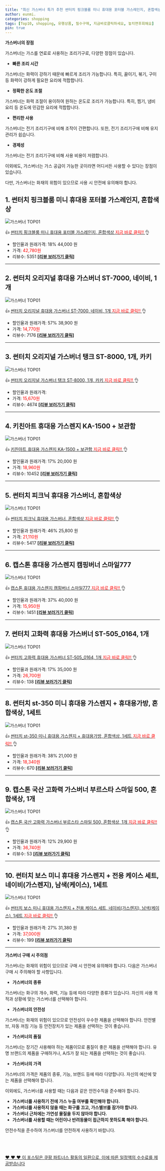 ```yaml
---
title: "최신 가스버너 특가 추천 썬터치 핑크블룸 미니 휴대용 포터블 가스레인지, 혼합색상 비교 장점"
author: eunmi.
categories: shopping
tags: [Top10, shopping, 유행상품, 필수구매, 지금바로클릭하세요, 놓치면후회해요]
pin: true
---
```

**가스버너의 장점**

가스버너는 가스를 연료로 사용하는 조리기구로, 다양한 장점이 있습니다.

* **빠른 조리 시간**

가스버너는 화력이 강하기 때문에 빠르게 조리가 가능합니다. 특히, 끓이기, 볶기, 구이 등 화력이 강하게 필요한 요리에 적합합니다.

* **정확한 온도 조절**

가스버너는 화력 조절이 용이하여 원하는 온도로 조리가 가능합니다. 특히, 찜기, 냄비 요리 등 온도에 민감한 요리에 적합합니다.

* **편리한 사용**

가스버너는 전기 조리기구에 비해 조작이 간편합니다. 또한, 전기 조리기구에 비해 유지 관리가 쉽습니다.

* **경제성**

가스버너는 전기 조리기구에 비해 사용 비용이 저렴합니다.

이외에도, 가스버너는 가스 공급이 가능한 곳이라면 어디서든 사용할 수 있다는 장점이 있습니다.

다만, 가스버너는 화재의 위험이 있으므로 사용 시 안전에 유의해야 합니다.

   

## 1. 썬터치 핑크블룸 미니 휴대용 포터블 가스레인지, 혼합색상

![가스버너 TOP01](https://thumbnail9.coupangcdn.com/thumbnails/remote/230x230ex/image/retail/images/2023/02/13/17/2/12e42a13-9b76-4394-b16f-3cc60f711a31.jpg)


👍 [썬터치 핑크블룸 미니 휴대용 포터블 가스레인지, 혼합색상 <font color=red> 지금 바로 클릭!! </font> ](https://link.coupang.com/re/AFFSDP?lptag=AF3617701&subid=GithubCoopas&pageKey=7134130421&traceid=V0-153&itemId=17896304587&vendorItemId=85059174719) 👌 


- 할인율과 원래가격: 18%  44,000   원
- 가격: <span style='color:red'>42,780원</span>
- 리뷰수: 5351  [**[리뷰 보러가기 클릭]**](https://link.coupang.com/re/AFFSDP?lptag=AF3617701&subid=GithubCoopas&pageKey=7134130421&traceid=V0-153&itemId=17896304587&vendorItemId=85059174719)

---


   

## 2. 썬터치 오리지널 휴대용 가스버너 ST-7000, 네이비, 1개

![가스버너 TOP01](https://thumbnail10.coupangcdn.com/thumbnails/remote/230x230ex/image/retail/images/2022/11/17/10/5/5dbe2915-577c-40f8-9837-f4d9daa692a4.jpg)


👍 [썬터치 오리지널 휴대용 가스버너 ST-7000, 네이비, 1개 <font color=red> 지금 바로 클릭!! </font> ](https://link.coupang.com/re/AFFSDP?lptag=AF3617701&subid=GithubCoopas&pageKey=6927387516&traceid=V0-153&itemId=16750899124&vendorItemId=83932522758) 👌 


- 할인율과 원래가격: 57%  38,900   원
- 가격: <span style='color:red'>14,770원</span>
- 리뷰수: 7176  [**[리뷰 보러가기 클릭]**](https://link.coupang.com/re/AFFSDP?lptag=AF3617701&subid=GithubCoopas&pageKey=6927387516&traceid=V0-153&itemId=16750899124&vendorItemId=83932522758)

---


   

## 3. 썬터치 오리지널 가스버너 탱크 ST-8000, 1개, 카키

![가스버너 TOP01](https://thumbnail10.coupangcdn.com/thumbnails/remote/230x230ex/image/retail/images/2022/11/16/17/3/fa90a40f-a909-4de0-829f-1a50375b3adc.jpg)


👍 [썬터치 오리지널 가스버너 탱크 ST-8000, 1개, 카키 <font color=red> 지금 바로 클릭!! </font> ](https://link.coupang.com/re/AFFSDP?lptag=AF3617701&subid=GithubCoopas&pageKey=6925620004&traceid=V0-153&itemId=16740053934&vendorItemId=83922036320) 👌 


- 할인율과 원래가격: 
- 가격: <span style='color:red'>15,670원</span>
- 리뷰수: 4674  [**[리뷰 보러가기 클릭]**](https://link.coupang.com/re/AFFSDP?lptag=AF3617701&subid=GithubCoopas&pageKey=6925620004&traceid=V0-153&itemId=16740053934&vendorItemId=83922036320)

---


   

## 4. 키친아트 휴대용 가스렌지 KA-1500 + 보관함

![가스버너 TOP01](https://thumbnail9.coupangcdn.com/thumbnails/remote/230x230ex/image/retail/images/2976058042997526-661efd5c-b987-4157-9bd3-1b0748cd52e3.jpg)


👍 [키친아트 휴대용 가스렌지 KA-1500 + 보관함 <font color=red> 지금 바로 클릭!! </font> ](https://link.coupang.com/re/AFFSDP?lptag=AF3617701&subid=GithubCoopas&pageKey=125626&traceid=V0-153&itemId=232039&vendorItemId=3146223794) 👌 


- 할인율과 원래가격: 17%  20,000   원
- 가격: <span style='color:red'>18,960원</span>
- 리뷰수: 10452  [**[리뷰 보러가기 클릭]**](https://link.coupang.com/re/AFFSDP?lptag=AF3617701&subid=GithubCoopas&pageKey=125626&traceid=V0-153&itemId=232039&vendorItemId=3146223794)

---


   

## 5. 썬터치 피크닉 휴대용 가스버너, 혼합색상

![가스버너 TOP01](https://thumbnail8.coupangcdn.com/thumbnails/remote/230x230ex/image/rs_quotation_api/k8gwcepw/9985ba5116ac421d85a205a9b4e7b376.jpg)


👍 [썬터치 피크닉 휴대용 가스버너, 혼합색상 <font color=red> 지금 바로 클릭!! </font> ](https://link.coupang.com/re/AFFSDP?lptag=AF3617701&subid=GithubCoopas&pageKey=7134129926&traceid=V0-153&itemId=17896302850&vendorItemId=85059172867) 👌 


- 할인율과 원래가격: 46%  25,800   원
- 가격: <span style='color:red'>21,110원</span>
- 리뷰수: 5417  [**[리뷰 보러가기 클릭]**](https://link.coupang.com/re/AFFSDP?lptag=AF3617701&subid=GithubCoopas&pageKey=7134129926&traceid=V0-153&itemId=17896302850&vendorItemId=85059172867)

---


   

## 6. 캡스톤 휴대용 가스렌지 캠핑버너 스마일777

![가스버너 TOP01](https://thumbnail8.coupangcdn.com/thumbnails/remote/230x230ex/image/vendor_inventory/9870/8e6f674dd5c52ddde687bf9d6eb453c7ab6f1992e445e0211e1941606018.jpg)


👍 [캡스톤 휴대용 가스렌지 캠핑버너 스마일777 <font color=red> 지금 바로 클릭!! </font> ](https://link.coupang.com/re/AFFSDP?lptag=AF3617701&subid=GithubCoopas&pageKey=7530773602&traceid=V0-153&itemId=19772473695&vendorItemId=83457776205) 👌 


- 할인율과 원래가격: 37%  40,000   원
- 가격: <span style='color:red'>15,950원</span>
- 리뷰수: 1451  [**[리뷰 보러가기 클릭]**](https://link.coupang.com/re/AFFSDP?lptag=AF3617701&subid=GithubCoopas&pageKey=7530773602&traceid=V0-153&itemId=19772473695&vendorItemId=83457776205)

---


   

## 7. 썬터치 고화력 휴대용 가스버너 ST-505_0164, 1개

![가스버너 TOP01](https://thumbnail10.coupangcdn.com/thumbnails/remote/230x230ex/image/retail/images/5045610783048240-fb404615-c357-4838-8b0a-e1773babe7bb.jpg)


👍 [썬터치 고화력 휴대용 가스버너 ST-505_0164, 1개 <font color=red> 지금 바로 클릭!! </font> ](https://link.coupang.com/re/AFFSDP?lptag=AF3617701&subid=GithubCoopas&pageKey=6976714685&traceid=V0-153&itemId=17030747005&vendorItemId=3000158940) 👌 


- 할인율과 원래가격: 17%  35,000   원
- 가격: <span style='color:red'>26,700원</span>
- 리뷰수: 138  [**[리뷰 보러가기 클릭]**](https://link.coupang.com/re/AFFSDP?lptag=AF3617701&subid=GithubCoopas&pageKey=6976714685&traceid=V0-153&itemId=17030747005&vendorItemId=3000158940)

---


   

## 8. 썬터치 st-350 미니 휴대용 가스렌지 + 휴대용가방, 혼합색상, 1세트

![가스버너 TOP01](https://thumbnail8.coupangcdn.com/thumbnails/remote/230x230ex/image/retail/images/8403784974138723-10121e0b-ad5b-4d48-ab34-1e429cd79df5.jpg)


👍 [썬터치 st-350 미니 휴대용 가스렌지 + 휴대용가방, 혼합색상, 1세트 <font color=red> 지금 바로 클릭!! </font> ](https://link.coupang.com/re/AFFSDP?lptag=AF3617701&subid=GithubCoopas&pageKey=123034&traceid=V0-153&itemId=227682&vendorItemId=3000158526) 👌 


- 할인율과 원래가격: 38%  21,000   원
- 가격: <span style='color:red'>18,340원</span>
- 리뷰수: 670  [**[리뷰 보러가기 클릭]**](https://link.coupang.com/re/AFFSDP?lptag=AF3617701&subid=GithubCoopas&pageKey=123034&traceid=V0-153&itemId=227682&vendorItemId=3000158526)

---


   

## 9. 캡스톤 국산 고화력 가스버너 부르스타 스마일 500, 혼합색상, 1개

![가스버너 TOP01](https://thumbnail6.coupangcdn.com/thumbnails/remote/230x230ex/image/vendor_inventory/5a9b/ba316743516e14e03a8b75954fb2e523973f990be49ff522f4ed0b90ebb7.jpg)


👍 [캡스톤 국산 고화력 가스버너 부르스타 스마일 500, 혼합색상, 1개 <font color=red> 지금 바로 클릭!! </font> ](https://link.coupang.com/re/AFFSDP?lptag=AF3617701&subid=GithubCoopas&pageKey=7544585269&traceid=V0-153&itemId=19841099022&vendorItemId=87236810028) 👌 


- 할인율과 원래가격: 12%  29,900   원
- 가격: <span style='color:red'>36,740원</span>
- 리뷰수: 53  [**[리뷰 보러가기 클릭]**](https://link.coupang.com/re/AFFSDP?lptag=AF3617701&subid=GithubCoopas&pageKey=7544585269&traceid=V0-153&itemId=19841099022&vendorItemId=87236810028)

---


   

## 10. 썬터치 보스 미니 휴대용 가스렌지 + 전용 케이스 세트, 네이비(가스렌지), 남색(케이스), 1세트

![가스버너 TOP01](https://thumbnail9.coupangcdn.com/thumbnails/remote/230x230ex/image/retail/images/4363213241388699-8bccd92c-ca03-41a2-9df3-e353192ced95.jpg)


👍 [썬터치 보스 미니 휴대용 가스렌지 + 전용 케이스 세트, 네이비(가스렌지), 남색(케이스), 1세트 <font color=red> 지금 바로 클릭!! </font> ](https://link.coupang.com/re/AFFSDP?lptag=AF3617701&subid=GithubCoopas&pageKey=6840769644&traceid=V0-153&itemId=16266011518&vendorItemId=83458800903) 👌 


- 할인율과 원래가격: 27%  31,380   원
- 가격: <span style='color:red'>37,000원</span>
- 리뷰수: 199  [**[리뷰 보러가기 클릭]**](https://link.coupang.com/re/AFFSDP?lptag=AF3617701&subid=GithubCoopas&pageKey=6840769644&traceid=V0-153&itemId=16266011518&vendorItemId=83458800903)

---
**가스버너 구매 시 주의점**

가스버너는 화재의 위험이 있으므로 구매 시 안전에 유의해야 합니다. 다음은 가스버너 구매 시 주의해야 할 사항입니다.

* **가스버너의 종류**

가스버너는 화구의 개수, 화력, 기능 등에 따라 다양한 종류가 있습니다. 자신의 사용 목적과 상황에 맞는 가스버너를 선택해야 합니다.

* **가스버너의 안전성**

가스버너는 화재의 위험이 있으므로 안전성이 우수한 제품을 선택해야 합니다. 안전밸브, 자동 꺼짐 기능 등 안전장치가 있는 제품을 선택하는 것이 좋습니다.

* **가스버너의 품질**

가스버너는 장기간 사용해야 하는 제품이므로 품질이 좋은 제품을 선택해야 합니다. 유명 브랜드의 제품을 구매하거나, A/S가 잘 되는 제품을 선택하는 것이 좋습니다.

* **가스버너의 가격**

가스버너의 가격은 제품의 종류, 기능, 브랜드 등에 따라 다양합니다. 자신의 예산에 맞는 제품을 선택해야 합니다.

이외에도, 가스버너를 사용할 때는 다음과 같은 안전수칙을 준수해야 합니다.

* **가스버너를 사용하기 전에 가스 누출 여부를 확인해야 합니다.**
* **가스버너를 사용하지 않을 때는 화구를 끄고, 가스밸브를 잠가야 합니다.**
* **가스버너 근처에는 가연성 물질을 두지 않아야 합니다.**
* **가스버너를 사용할 때는 어린이나 반려동물이 접근하지 못하도록 해야 합니다.**

안전수칙을 준수하여 가스버너를 안전하게 사용하기 바랍니다.<br><br><br><br><br> [ ❤ ❤ ❤ 이 포스팅은 쿠팡 파트너스 활동의 일환으로, 이에 따른 일정액의 수수료를 제공받습니다](https://link.coupang.com/a/bcEFyh)